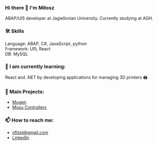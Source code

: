 ### Hi there 👋 I'm Miłosz
ABAP/UI5 developer at Jagiellonian University. Currently studying at AGH.

### 🛠 Skills <br>
 Language: ABAP, C#, JavaScript, python <br>
 Framework: UI5, React <br>
 DB: MySQL

### 🌱 I am currently learning:
React and .NET by developing applications for managing 3D printers 🖨️

### 🍾 Main Projects:
- [Mugen](https://github.com/neeflez/Mugen)
- [Mosu Controllers](https://www.youtube.com/@mosucontrollers7685) 

### 📫 How to reach me:
- nflzpl@gmail.com
- [LinkedIn](https://www.linkedin.com/in/mi%C5%82osz-polinceusz/)
<!--
**neeflez/neeflez** is a ✨ _special_ ✨ repository because its `README.md` (this file) appears on your GitHub profile.

Here are some ideas to get you started:

- 🔭 I’m currently working on ...
- 🌱 I’m currently learning ...
- 👯 I’m looking to collaborate on ...
- 🤔 I’m looking for help with ...
- 💬 Ask me about ...
- 📫 How to reach me: ...
- 😄 Pronouns: ...
- ⚡ Fun fact: ...
-->
